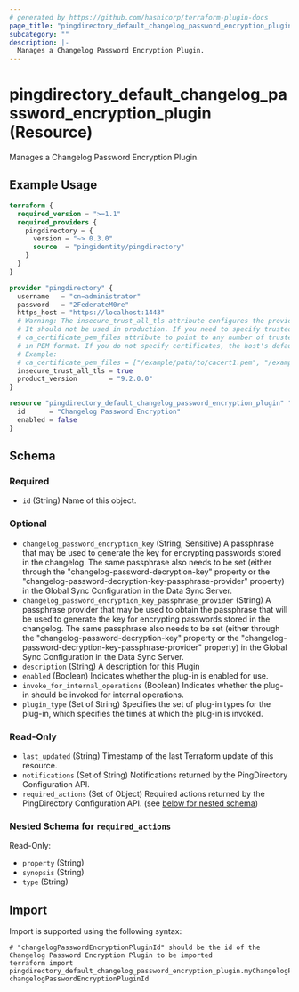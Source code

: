 ```yaml
---
# generated by https://github.com/hashicorp/terraform-plugin-docs
page_title: "pingdirectory_default_changelog_password_encryption_plugin Resource - terraform-provider-pingdirectory"
subcategory: ""
description: |-
  Manages a Changelog Password Encryption Plugin.
---
```


# pingdirectory_default_changelog_password_encryption_plugin (Resource)

Manages a Changelog Password Encryption Plugin.

## Example Usage

```terraform
terraform {
  required_version = ">=1.1"
  required_providers {
    pingdirectory = {
      version = "~> 0.3.0"
      source  = "pingidentity/pingdirectory"
    }
  }
}

provider "pingdirectory" {
  username   = "cn=administrator"
  password   = "2FederateM0re"
  https_host = "https://localhost:1443"
  # Warning: The insecure_trust_all_tls attribute configures the provider to trust any certificate presented by the PingDirectory server.
  # It should not be used in production. If you need to specify trusted CA certificates, use the
  # ca_certificate_pem_files attribute to point to any number of trusted CA certificate files
  # in PEM format. If you do not specify certificates, the host's default root CA set will be used.
  # Example:
  # ca_certificate_pem_files = ["/example/path/to/cacert1.pem", "/example/path/to/cacert2.pem"]
  insecure_trust_all_tls = true
  product_version        = "9.2.0.0"
}

resource "pingdirectory_default_changelog_password_encryption_plugin" "myChangelogPasswordEncryptionPlugin" {
  id      = "Changelog Password Encryption"
  enabled = false
}
```

<!-- schema generated by tfplugindocs -->
## Schema

### Required

- `id` (String) Name of this object.

### Optional

- `changelog_password_encryption_key` (String, Sensitive) A passphrase that may be used to generate the key for encrypting passwords stored in the changelog. The same passphrase also needs to be set (either through the "changelog-password-decryption-key" property or the "changelog-password-decryption-key-passphrase-provider" property) in the Global Sync Configuration in the Data Sync Server.
- `changelog_password_encryption_key_passphrase_provider` (String) A passphrase provider that may be used to obtain the passphrase that will be used to generate the key for encrypting passwords stored in the changelog. The same passphrase also needs to be set (either through the "changelog-password-decryption-key" property or the "changelog-password-decryption-key-passphrase-provider" property) in the Global Sync Configuration in the Data Sync Server.
- `description` (String) A description for this Plugin
- `enabled` (Boolean) Indicates whether the plug-in is enabled for use.
- `invoke_for_internal_operations` (Boolean) Indicates whether the plug-in should be invoked for internal operations.
- `plugin_type` (Set of String) Specifies the set of plug-in types for the plug-in, which specifies the times at which the plug-in is invoked.

### Read-Only

- `last_updated` (String) Timestamp of the last Terraform update of this resource.
- `notifications` (Set of String) Notifications returned by the PingDirectory Configuration API.
- `required_actions` (Set of Object) Required actions returned by the PingDirectory Configuration API. (see [below for nested schema](#nestedatt--required_actions))

<a id="nestedatt--required_actions"></a>
### Nested Schema for `required_actions`

Read-Only:

- `property` (String)
- `synopsis` (String)
- `type` (String)

## Import

Import is supported using the following syntax:

```shell
# "changelogPasswordEncryptionPluginId" should be the id of the Changelog Password Encryption Plugin to be imported
terraform import pingdirectory_default_changelog_password_encryption_plugin.myChangelogPasswordEncryptionPlugin changelogPasswordEncryptionPluginId
```
